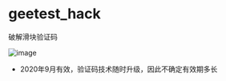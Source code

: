﻿# geetest_hack

破解滑块验证码

![image](https://i.loli.net/2020/09/19/tCcM4UmVsbvadhe.gif)

- 2020年9月有效，验证码技术随时升级，因此不确定有效期多长
